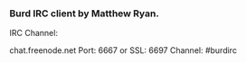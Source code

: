 ### Burd IRC client by Matthew Ryan.

IRC Channel:

chat.freenode.net 
Port: 6667 or SSL: 6697
Channel: #burdirc
